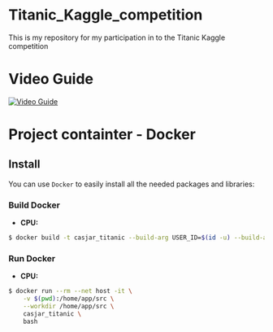 # Titanic_Kaggle_competition
This is my repository for my participation in to the Titanic Kaggle competition

# Video Guide

[![Video Guide](https://img.youtube.com/vi/8yZMXCaFshs/1.jpg)](https://www.youtube.com/watch?v=8yZMXCaFshs)

# Project containter - Docker

## Install
You can use `Docker` to easily install all the needed packages and libraries:

### Build Docker

- **CPU:**
```bash
$ docker build -t casjar_titanic --build-arg USER_ID=$(id -u) --build-arg GROUP_ID=$(id -g) -f docker/Dockerfile .
```
### Run Docker

- **CPU:**
```bash
$ docker run --rm --net host -it \
    -v $(pwd):/home/app/src \
    --workdir /home/app/src \
    casjar_titanic \
    bash
```
